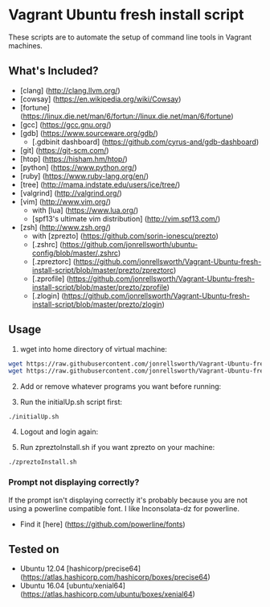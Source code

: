 Vagrant Ubuntu fresh install script
===================================

These scripts are to automate the setup of command line tools in Vagrant machines.

What's Included? 
----------------

- [clang] (http://clang.llvm.org/)
- [cowsay] (https://en.wikipedia.org/wiki/Cowsay)
- [fortune] (https://linux.die.net/man/6/fortun://linux.die.net/man/6/fortune)
- [gcc] (https://gcc.gnu.org/)
- [gdb] (https://www.sourceware.org/gdb/)
    - [.gdbinit dashboard] (https://github.com/cyrus-and/gdb-dashboard)
- [git] (https://git-scm.com/)
- [htop] (https://hisham.hm/htop/)
- [python] (https://www.python.org/)
- [ruby] (https://www.ruby-lang.org/en/)
- [tree] (http://mama.indstate.edu/users/ice/tree/)
- [valgrind] (http://valgrind.org/)
- [vim] (http://www.vim.org/)
    - with [lua] (https://www.lua.org/)
    - [spf13's ultimate vim distribution] (http://vim.spf13.com/)
- [zsh] (http://www.zsh.org/)
    - with [zprezto] (https://github.com/sorin-ionescu/prezto)
    - [.zshrc] (https://github.com/jonrellsworth/ubuntu-config/blob/master/.zshrc)
    - [.zpreztorc] (https://github.com/jonrellsworth/Vagrant-Ubuntu-fresh-install-script/blob/master/prezto/zpreztorc)
    - [.zprofile] (https://github.com/jonrellsworth/Vagrant-Ubuntu-fresh-install-script/blob/master/prezto/zprofile)
    - [.zlogin] (https://github.com/jonrellsworth/Vagrant-Ubuntu-fresh-install-script/blob/master/prezto/zlogin)

Usage
-----

1. wget into home directory of virtual machine:

```bash
wget https://raw.githubusercontent.com/jonrellsworth/Vagrant-Ubuntu-fresh-install-script/master/initialUp.sh
wget https://raw.githubusercontent.com/jonrellsworth/Vagrant-Ubuntu-fresh-install-script/master/zpreztoInstall.sh
```

2. Add or remove whatever programs you want before running:

3. Run the initialUp.sh script first:

`./initialUp.sh`

4. Logout and login again:

5. Run zpreztoInstall.sh if you want zprezto on your machine: 

`./zpreztoInstall.sh`

### Prompt not displaying correctly?

If the prompt isn't displaying correctly it's probably because you are not using a powerline compatible font. I like Inconsolata-dz for powerline. 

- Find it [here] (https://github.com/powerline/fonts)

Tested on
---------

- Ubuntu 12.04 [hashicorp/precise64] (https://atlas.hashicorp.com/hashicorp/boxes/precise64)
- Ubuntu 16.04 [ubuntu/xenial64] (https://atlas.hashicorp.com/ubuntu/boxes/xenial64)
